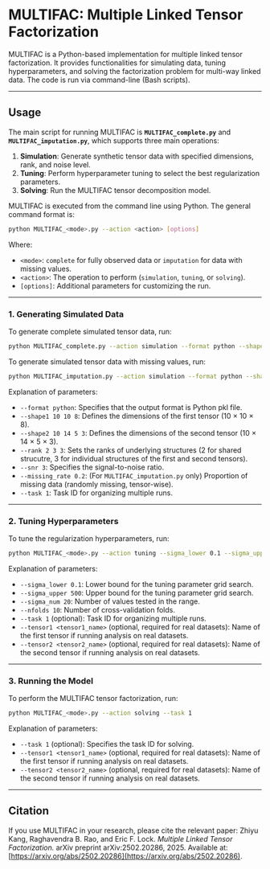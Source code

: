 # MULTIFAC: Multiple Linked Tensor Factorization

MULTIFAC is a Python-based implementation for multiple linked tensor factorization. It provides functionalities for simulating data, tuning hyperparameters, and solving the factorization problem for multi-way linked data. The code is run via command-line (Bash scripts).

---

## Usage
The main script for running MULTIFAC is **`MULTIFAC_complete.py`** and **`MULTIFAC_imputation.py`**, which supports three main operations:

1. **Simulation**: Generate synthetic tensor data with specified dimensions, rank, and noise level.
2. **Tuning**: Perform hyperparameter tuning to select the best regularization parameters.
3. **Solving**: Run the MULTIFAC tensor decomposition model.
   
MULTIFAC is executed from the command line using Python. The general command format is:

```bash
python MULTIFAC_<mode>.py --action <action> [options]
```

Where:
- `<mode>`: `complete` for fully observed data or `imputation` for data with missing values.
- `<action>`: The operation to perform (`simulation`, `tuning`, or `solving`).
- `[options]`: Additional parameters for customizing the run.

---

### 1. Generating Simulated Data
To generate complete simulated tensor data, run:
```bash
python MULTIFAC_complete.py --action simulation --format python --shape1 10 10 8 --shape2 10 14 5 3 --rank 2 3 3 --snr 3 --task 1
```

To generate simulated tensor data with missing values, run:
```bash
python MULTIFAC_imputation.py --action simulation --format python --shape1 10 10 8 --shape2 10 14 5 3 --rank 2 3 3 --snr 3 --missing_rate 0.2 --task 1
```

Explanation of parameters:
- `--format python`: Specifies that the output format is Python pkl file.
- `--shape1 10 10 8`: Defines the dimensions of the first tensor (10 × 10 × 8).
- `--shape2 10 14 5 3`: Defines the dimensions of the second tensor (10 × 14 × 5 × 3).
- `--rank 2 3 3`: Sets the ranks of underlying structures (2 for shared strucutre, 3 for individual structures of the first and second tensors).
- `--snr 3`: Specifies the signal-to-noise ratio.
- `--missing_rate 0.2`: (For `MULTIFAC_imputation.py` only) Proportion of missing data (randomly missing, tensor-wise).
- `--task 1`: Task ID for organizing multiple runs.

---

### 2. Tuning Hyperparameters

To tune the regularization hyperparameters, run:
```bash
python MULTIFAC_<mode>.py --action tuning --sigma_lower 0.1 --sigma_upper 500 --sigma_num 20 --nfolds 10 --task 1
```

Explanation of parameters:
- `--sigma_lower 0.1`: Lower bound for the tuning parameter grid search.
- `--sigma_upper 500`: Upper bound for the tuning parameter grid search.
- `--sigma_num 20`: Number of values tested in the range.
- `--nfolds 10`: Number of cross-validation folds.
- `--task 1` (optional): Task ID for organizing multiple runs.
- `--tensor1 <tensor1_name>` (optional, required for real datasets): Name of the first tensor if running analysis on real datasets.
- `--tensor2 <tensor2_name>` (optional, required for real datasets): Name of the second tensor if running analysis on real datasets.

---

### 3. Running the Model

To perform the MULTIFAC tensor factorization, run:
```bash
python MULTIFAC_<mode>.py --action solving --task 1
```

Explanation of parameters:
- `--task 1` (optional): Specifies the task ID for solving.
- `--tensor1 <tensor1_name>` (optional, required for real datasets): Name of the first tensor if running analysis on real datasets.
- `--tensor2 <tensor2_name>` (optional, required for real datasets): Name of the second tensor if running analysis on real datasets.

---

## Citation

If you use MULTIFAC in your research, please cite the relevant paper:
Zhiyu Kang, Raghavendra B. Rao, and Eric F. Lock. *Multiple Linked Tensor Factorization.* arXiv preprint arXiv:2502.20286, 2025. Available at: [https://arxiv.org/abs/2502.20286](https://arxiv.org/abs/2502.20286).
